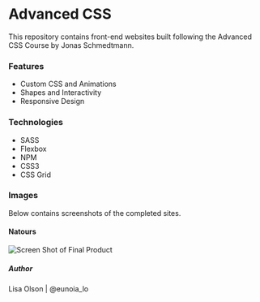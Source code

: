 # Advanced CSS
This repository contains front-end websites built following the Advanced CSS Course by Jonas Schmedtmann.  

### Features
- Custom CSS and Animations
- Shapes and Interactivity 
- Responsive Design

### Technologies
- SASS
- Flexbox
- NPM
- CSS3
- CSS Grid

### Images
Below contains screenshots of the completed sites.

#### Natours
![Screen Shot of Final Product](images/natours_full.png)

##### Author
Lisa Olson | @eunoia_lo
